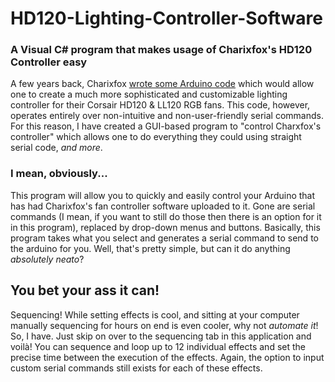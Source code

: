 # HD120-Lighting-Controller-Software
### A Visual C# program that makes usage of Charixfox's HD120 Controller easy
  A few years back, Charixfox [wrote some Arduino code](https://github.com/Charixfox/HD120-Controller) which would allow one to create a  much more sophisticated and customizable lighting controller for their Corsair HD120 & LL120 RGB fans. This code, however, operates entirely over non-intuitive and non-user-friendly serial commands.
  For this reason, I have created a GUI-based program to "control Charxfox's controller" which allows one to do everything they could using straight serial code, *and more*.
### I mean, obviously...
  This program will allow you to quickly and easily control your Arduino that has had Charixfox's fan controller software uploaded to it.
  Gone are serial commands (I mean, if you want to still do those then there is an option for it in this program), replaced by drop-down menus and buttons. Basically, this program takes what you select and generates a serial command to send to the arduino for you. Well, that's pretty simple, but can it do anything *absolutely neato*?
## You bet your ass it can!
  Sequencing! While setting effects is cool, and sitting at your computer manually sequencing for hours on end is even cooler, why not *automate it*!
  So, I have. Just skip on over to the sequencing tab in this application and voilà! You can sequence and loop up to 12 individual effects
  and set the precise time between the execution of the effects. Again, the option to input custom serial commands still exists for each of these effects.
  
